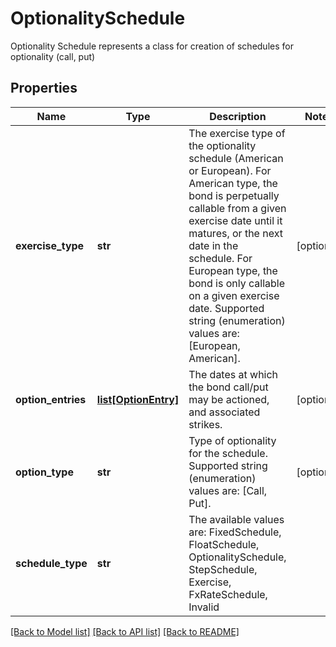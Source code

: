 # OptionalitySchedule

Optionality Schedule represents a class for creation of schedules for optionality (call, put)

## Properties
Name | Type | Description | Notes
------------ | ------------- | ------------- | -------------
**exercise_type** | **str** | The exercise type of the optionality schedule (American or European).  For American type, the bond is perpetually callable from a given exercise date until it matures, or the next date in the schedule.  For European type, the bond is only callable on a given exercise date.    Supported string (enumeration) values are: [European, American]. | [optional] 
**option_entries** | [**list[OptionEntry]**](OptionEntry.md) | The dates at which the bond call/put may be actioned, and associated strikes. | [optional] 
**option_type** | **str** | Type of optionality for the schedule.    Supported string (enumeration) values are: [Call, Put]. | [optional] 
**schedule_type** | **str** | The available values are: FixedSchedule, FloatSchedule, OptionalitySchedule, StepSchedule, Exercise, FxRateSchedule, Invalid | 

[[Back to Model list]](../README.md#documentation-for-models) [[Back to API list]](../README.md#documentation-for-api-endpoints) [[Back to README]](../README.md)


